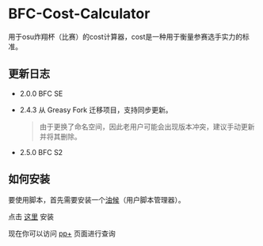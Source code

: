 # BFC-Cost-Calculator
用于osu炸翔杯（比赛）的cost计算器，cost是一种用于衡量参赛选手实力的标准。

## 更新日志
- 2.0.0 BFC SE
- 2.4.3 从 Greasy Fork 迁移项目，支持同步更新。

  > 由于更换了命名空间，因此老用户可能会出现版本冲突，建议手动更新并将其删除。

- 2.5.0 BFC S2

## 如何安装
要使用脚本，首先需要安装一个[油候](http://tampermonkey.net/)（用户脚本管理器）。

点击 [这里](https://github.com/MutoMagic/BFC-Cost-Calculator/raw/master/BFC%20Cost%20Calculator.user.js) 安装

现在你可以访问 [pp+](https://syrin.me/pp+/) 页面进行查询
